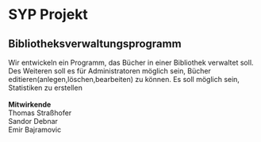 # SYP Projekt
## Bibliotheksverwaltungsprogramm


Wir entwickeln ein Programm, das Bücher in einer Bibliothek verwaltet soll. Des Weiteren soll es für Administratoren möglich sein, Bücher editieren(anlegen,löschen,bearbeiten) zu können.
Es soll möglich sein, Statistiken zu erstellen 
\
\
**Mitwirkende**\
Thomas Straßhofer\
Sandor Debnar\
Emir Bajramovic
